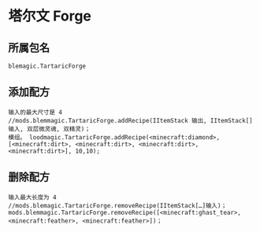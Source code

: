 # 塔尔文 Forge

## 所属包名

`blemagic.TartaricForge`

## 添加配方

```zenscript
输入的最大尺寸是 4
//mods.blemmagic.TartaricForge.addRecipe(IItemStack 输出, IItemStack[]输入, 双层微灵魂, 双精灵)；
模组。 loodmagic.TartaricForge.addRecipe(<minecraft:diamond>,[<minecraft:dirt>, <minecraft:dirt>, <minecraft:dirt>, <minecraft:dirt>], 10,10);
```

## 删除配方

```zenscript
输入最大长度为 4
//mods.blemagic.TartaricForge.removeRecipe(IItemStack[…]输入)；
mods.blemmagic.TartaricForge.removeRecipe([<minecraft:ghast_tear>,<minecraft:feather>, <minecraft:feather>])；
```